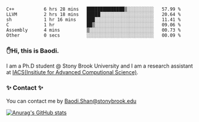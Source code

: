 <!--START_SECTION:waka-->

```text
C++           6 hrs 28 mins   ██████████████▒░░░░░░░░░░   57.99 %
LLVM          2 hrs 18 mins   █████░░░░░░░░░░░░░░░░░░░░   20.64 %
sh            1 hr 16 mins    ███░░░░░░░░░░░░░░░░░░░░░░   11.41 %
C             1 hr            ██▒░░░░░░░░░░░░░░░░░░░░░░   09.06 %
Assembly      4 mins          ▒░░░░░░░░░░░░░░░░░░░░░░░░   00.73 %
Other         0 secs          ░░░░░░░░░░░░░░░░░░░░░░░░░   00.09 %
```

<!--END_SECTION:waka-->

### ✋Hi, this is Baodi. 

I am a Ph.D student @ Stony Brook University and I am a research assistant at [IACS(Insitiute for Advanced Computional Science)](https://iacs.stonybrook.edu/).

### ✨ Contact ✨

You can contact me by [Baodi.Shan@stonybrook.edu](mailto:Baodi.Shan@stonybrook.edu)

[![Anurag's GitHub stats](https://github-readme-stats.vercel.app/api?username=lwshanbd&theme=jolly&show_icons=true&count_private=true&include_all_commits=true)](https://github.com/anuraghazra/github-readme-stats)



<!--
**lwshanbd/lwshanbd** is a ✨ _special_ ✨ repository because its `README.md` (this file) appears on your GitHub profile.

Here are some ideas to get you started:

- 🔭 I’m currently working on ...
- 🌱 I’m currently learning ...
- 👯 I’m looking to collaborate on ...
- 🤔 I’m looking for help with ...
- 💬 Ask me about ...
- 📫 How to reach me: ...
- 😄 Pronouns: ...
- ⚡ Fun fact: ...
-->
